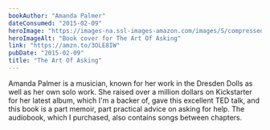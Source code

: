 ```yaml
---
bookAuthor: "Amanda Palmer"
dateConsumed: "2015-02-09"
heroImage: "https://images-na.ssl-images-amazon.com/images/S/compressed.photo.goodreads.com/books/1408547261i/20980987.jpg"
heroImageAlt: "Book cover for The Art Of Asking"
link: "https://amzn.to/3OLE8IW"
pubDate: "2015-02-09"
title: "The Art Of Asking"
---
```


Amanda Palmer is a musician, known for her work in the Dresden Dolls as well as her own solo work. She raised over a million dollars on Kickstarter for her latest album, which I'm a backer of, gave this excellent TED talk, and this book is a part memoir, part practical advice on asking for help. The audiobook, which I purchased, also contains songs between chapters.
